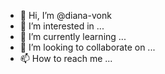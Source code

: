 - 👋 Hi, I’m @diana-vonk
- 👀 I’m interested in ...
- 🌱 I’m currently learning ...
- 💞️ I’m looking to collaborate on ...
- 📫 How to reach me ...

<!---
diana-vonk/diana-vonk is a ✨ special ✨ repository because its `README.md` (this file) appears on your GitHub profile.
You can click the Preview link to take a look at your changes.
--->
